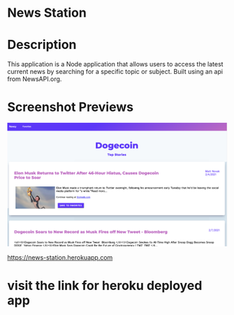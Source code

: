 # News Station

# Description
This application is a Node application that allows users to access the latest current news by searching for a specific topic or subject. Built using an api from NewsAPI.org.

# Screenshot Previews
![](Assets/Screen%20Shot%202021-02-07%20at%2010.33.54%20PM.png)

https://news-station.herokuapp.com
# visit the link for heroku deployed app